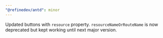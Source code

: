 ```yaml
---
"@refinedev/antd": minor
---
```


Updated buttons with `resource` property. `resourceNameOrRouteName` is now deprecated but kept working until next major version.
